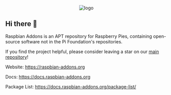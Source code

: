 <p align="center">
    <img src="https://github.com/raspbian-addons/raspbian-addons/blob/master/icons/logo-condensed-test.png?raw=true" alt="logo">

## Hi there 👋

Raspbian Addons is an APT repository for Raspberry Pies, containing open-source software not in the Pi Foundation's repositories.

If you find the project helpful, please consider leaving a star on our [main repository](https://github.com/raspbian-addons/raspbian-addons/)!

Website: https://raspbian-addons.org

Docs: https://docs.raspbian-addons.org

Package List: https://docs.raspbian-addons.org/package-list/
